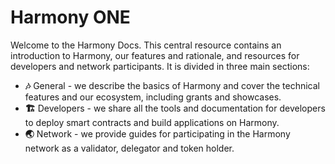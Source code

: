 # Harmony ONE

Welcome to the Harmony Docs. This central resource contains an introduction to Harmony, our features and rationale, and resources for developers and network participants. It is divided in three main sections:

* **🎶** General - we describe the basics of Harmony and cover the technical features and our ecosystem, including grants and showcases.
* **🏗️** Developers - we share all the tools and documentation for developers to deploy smart contracts and build applications on Harmony.
* **🌏** Network - we provide guides for participating in the Harmony network as a validator, delegator and token holder.

